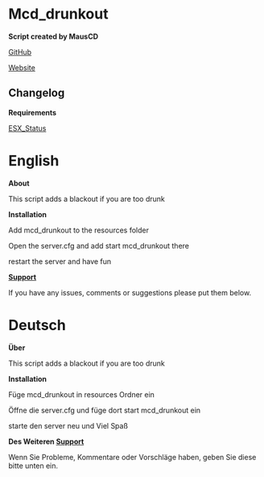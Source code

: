 # Mcd_drunkout

**Script created by MausCD**

[GitHub](https://github.com/MausCD/mcd_drunkout)

[Website](https://mcd-scripts.netlify.app)

**Changelog**
--

**Requirements**
 
[ESX_Status](https://github.com/pizzA0/esx_status)

# English

**About**

This script adds a blackout if you are too drunk

 **Installation**

Add mcd_drunkout to the resources folder

Open the server.cfg and add start mcd_drunkout there

restart the server and have fun

**[Support](https://discord.gg/bBrSeqc52x)**

If you have any issues, comments or suggestions please put them below.


# Deutsch

**Über**

This script adds a blackout if you are too drunk

**Installation**

Füge mcd_drunkout in resources Ordner ein

Öffne die server.cfg und füge dort start mcd_drunkout ein

starte den server neu und Viel Spaß

**Des Weiteren [Support](https://discord.gg/bBrSeqc52x)**

Wenn Sie Probleme, Kommentare oder Vorschläge haben, geben Sie diese bitte unten ein.


